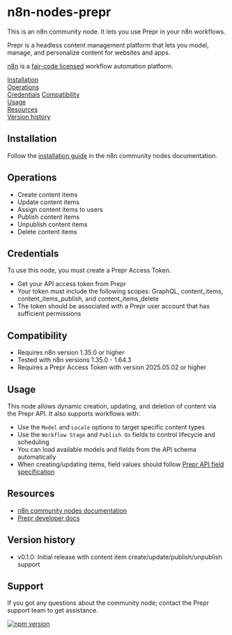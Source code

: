 # n8n-nodes-prepr

This is an n8n community node. It lets you use Prepr in your n8n workflows.

Prepr is a headless content management platform that lets you model, manage, and personalize content for websites and apps.

[n8n](https://n8n.io/) is a [fair-code licensed](https://docs.n8n.io/reference/license/) workflow automation platform.

[Installation](#installation)  
[Operations](#operations)  
[Credentials](#credentials)
[Compatibility](#compatibility)  
[Usage](#usage)  
[Resources](#resources)  
[Version history](#version-history)

## Installation

Follow the [installation guide](https://docs.n8n.io/integrations/community-nodes/installation/) in the n8n community nodes documentation.

## Operations

- Create content items
- Update content items
- Assign content items to users
- Publish content items
- Unpublish content items
- Delete content items

## Credentials

To use this node, you must create a Prepr Access Token.

- Get your API access token from Prepr
- Your token must include the following scopes: GraphQL, content_items, content_items_publish, and content_items_delete
- The token should be associated with a Prepr user account that has sufficient permissions

## Compatibility

- Requires n8n version 1.35.0 or higher
- Tested with n8n versions 1.35.0 - 1.64.3
- Requires a Prepr Access Token with version 2025.05.02 or higher

## Usage

This node allows dynamic creation, updating, and deletion of content via the Prepr API. It also supports workflows with:

- Use the `Model` and `Locale` options to target specific content types
- Use the `Workflow Stage` and `Publish On` fields to control lifecycle and scheduling
- You can load available models and fields from the API schema automatically
- When creating/updating items, field values should follow [Prepr API field specification](https://docs.prepr.io/mutation-api/content-items-create-update-and-destroy#field-types)

## Resources

* [n8n community nodes documentation](https://docs.n8n.io/integrations/#community-nodes)
* [Prepr developer docs](https://docs.prepr.io)

## Version history

- v0.1.0: Initial release with content item create/update/publish/unpublish support

## Support

If you got any questions about the community node; contact the Prepr support team to get assistance.

[![npm version](https://img.shields.io/npm/v/@preprio/n8n-nodes-prepr.svg)](https://www.npmjs.com/package/@preprio/n8n-nodes-prepr)

